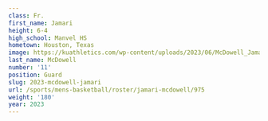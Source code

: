```yaml
---
class: Fr.
first_name: Jamari
height: 6-4
high_school: Manvel HS
hometown: Houston, Texas
image: https://kuathletics.com/wp-content/uploads/2023/06/McDowell_Jamari_2023-600x400.jpg
last_name: McDowell
number: '11'
position: Guard
slug: 2023-mcdowell-jamari
url: /sports/mens-basketball/roster/jamari-mcdowell/975
weight: '180'
year: 2023
---
```

